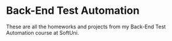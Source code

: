 # Back-End Test Automation
These are all the homeworks and projects from my Back-End Test Automation course at SoftUni.
